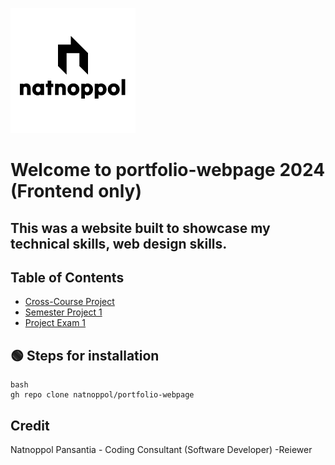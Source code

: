 ![banner img](https://github.com/natnoppol/portfolio-webpage/blob/main/image/portfolio-logo.png)

# Welcome to portfolio-webpage 2024 (Frontend only)

## This was a website built to showcase my technical skills, web design skills.

## Table of Contents
- [Cross-Course Project](https://natnoppol.github.io/)
- [Semester Project 1](https://natnoppol.github.io/SemesterProject1.github.io/)
- [Project Exam 1](https://norofffeu.github.io/FED1-PE1-natnoppol/)


## 🟢 Steps for installation

```
bash
gh repo clone natnoppol/portfolio-webpage

```

## Credit
Natnoppol Pansantia - Coding Consultant (Software Developer)
-Reiewer

